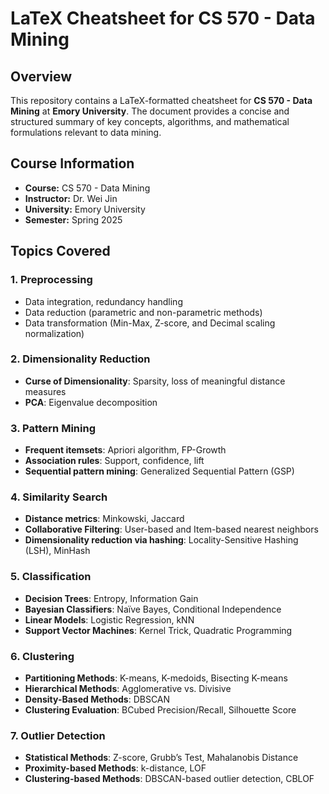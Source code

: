 # LaTeX Cheatsheet for CS 570 - Data Mining

## Overview
This repository contains a LaTeX-formatted cheatsheet for **CS 570 - Data Mining** at **Emory University**. The document provides a concise and structured summary of key concepts, algorithms, and mathematical formulations relevant to data mining.

## Course Information
- **Course:** CS 570 - Data Mining  
- **Instructor:** Dr. Wei Jin  
- **University:** Emory University  
- **Semester:** Spring 2025  


## Topics Covered
### 1. Preprocessing
- Data integration, redundancy handling  
- Data reduction (parametric and non-parametric methods)  
- Data transformation (Min-Max, Z-score, and Decimal scaling normalization)  

### 2. Dimensionality Reduction
- **Curse of Dimensionality**: Sparsity, loss of meaningful distance measures  
- **PCA**: Eigenvalue decomposition

### 3. Pattern Mining
- **Frequent itemsets**: Apriori algorithm, FP-Growth  
- **Association rules**: Support, confidence, lift  
- **Sequential pattern mining**: Generalized Sequential Pattern (GSP)  

### 4. Similarity Search
- **Distance metrics**: Minkowski, Jaccard  
- **Collaborative Filtering**: User-based and Item-based nearest neighbors  
- **Dimensionality reduction via hashing**: Locality-Sensitive Hashing (LSH), MinHash  

### 5. Classification
- **Decision Trees**: Entropy, Information Gain  
- **Bayesian Classifiers**: Naïve Bayes, Conditional Independence  
- **Linear Models**: Logistic Regression, kNN
- **Support Vector Machines**: Kernel Trick, Quadratic Programming  

### 6. Clustering
- **Partitioning Methods**: K-means, K-medoids, Bisecting K-means  
- **Hierarchical Methods**: Agglomerative vs. Divisive  
- **Density-Based Methods**: DBSCAN
- **Clustering Evaluation**: BCubed Precision/Recall, Silhouette Score  

### 7. Outlier Detection
- **Statistical Methods**: Z-score, Grubb’s Test, Mahalanobis Distance  
- **Proximity-based Methods**: k-distance, LOF  
- **Clustering-based Methods**: DBSCAN-based outlier detection, CBLOF  

